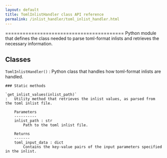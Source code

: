 ```yaml
---
layout: default
title: TomlInlistHandler class API reference
permalink: /inlist_handler/toml_inlist_handler.html
---
```


=========================================
Python module that defines the class needed to parse toml-format inlists and retrieves the necessary information.

Classes
-------

`TomlInlistHandler()`
:   Python class that handles how toml-format inlists are handled.

    ### Static methods

    `get_inlist_values(inlist_path)`
    :   Utility method that retrieves the inlist values, as parsed from the toml inlist file.
        
        Parameters
        ----------
        inlist_path : str
            Path to the toml inlist file.
        
        Returns
        -------
        toml_input_data : dict
            Contains the key-value pairs of the input parameters specified in the inlist.
